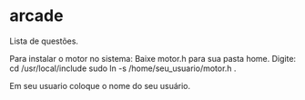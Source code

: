 arcade
======

Lista de questões.

Para instalar o motor no sistema:
Baixe motor.h para sua pasta home.
Digite:
    cd /usr/local/include
    sudo ln -s /home/seu_usuario/motor.h .

Em seu usuario coloque o nome do seu usuário.

